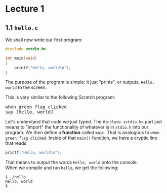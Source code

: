 
# Lecture 1
## 1.1 `hello.c`
We shall now write our first program:

```c
#include <stdio.h>

int main(void)
{
    printf("Hello, world\n");
}
```

The purpose of the program is simple: it just "prints", or outputs, `Hello, world` to the screen.

This is very similar to the following Scratch program:
<pre class="blocks">
when green flag clicked
say [Hello, world]
</pre>

Let's understand that code we just typed. 
The `#include <stdio.h>` part just means to "import" the functionality of whatever is in `stdio.h` into our program.
We then define a **function** called `main`. 
That is analogous to <code class="b">when green flag clicked</code>.
Inside of that `main()` function, we have a cryptic line that reads 
```c
printf("Hello, world\n");
```
That means to output the words `Hello, world` onto the console.  
When we compile and run `hello`, we get the following:
```shell
$ ./hello
Hello, world
$ 
```
